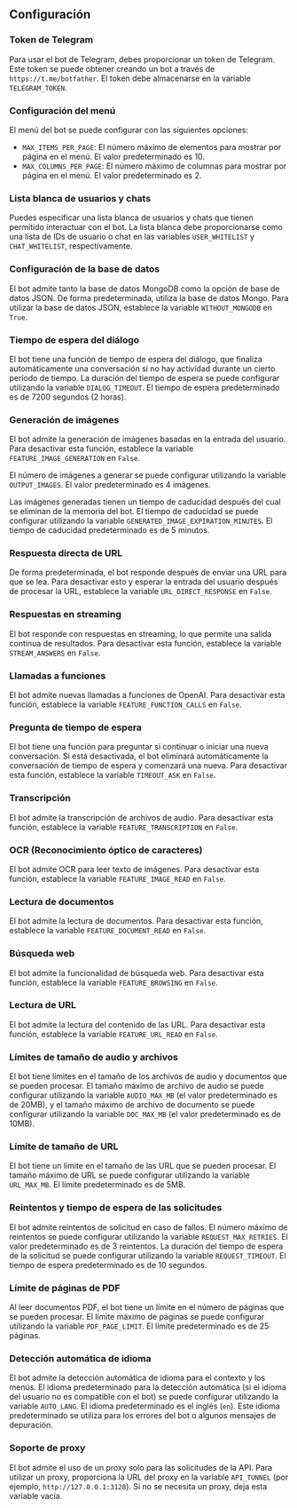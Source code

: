 ## Configuración

### Token de Telegram

Para usar el bot de Telegram, debes proporcionar un token de Telegram. Este token se puede obtener creando un bot a través de `https://t.me/botfather`. El token debe almacenarse en la variable `TELEGRAM_TOKEN`.

### Configuración del menú

El menú del bot se puede configurar con las siguientes opciones:

- `MAX_ITEMS_PER_PAGE`: El número máximo de elementos para mostrar por página en el menú. El valor predeterminado es 10.
- `MAX_COLUMNS_PER_PAGE`: El número máximo de columnas para mostrar por página en el menú. El valor predeterminado es 2.

### Lista blanca de usuarios y chats

Puedes especificar una lista blanca de usuarios y chats que tienen permitido interactuar con el bot. La lista blanca debe proporcionarse como una lista de IDs de usuario o chat en las variables `USER_WHITELIST` y `CHAT_WHITELIST`, respectivamente.

### Configuración de la base de datos

El bot admite tanto la base de datos MongoDB como la opción de base de datos JSON. De forma predeterminada, utiliza la base de datos Mongo. Para utilizar la base de datos JSON, establece la variable `WITHOUT_MONGODB` en `True`.

### Tiempo de espera del diálogo

El bot tiene una función de tiempo de espera del diálogo, que finaliza automáticamente una conversación si no hay actividad durante un cierto período de tiempo. La duración del tiempo de espera se puede configurar utilizando la variable `DIALOG_TIMEOUT`. El tiempo de espera predeterminado es de 7200 segundos (2 horas).

### Generación de imágenes

El bot admite la generación de imágenes basadas en la entrada del usuario. Para desactivar esta función, establece la variable `FEATURE_IMAGE_GENERATION` en `False`.

El número de imágenes a generar se puede configurar utilizando la variable `OUTPUT_IMAGES`. El valor predeterminado es 4 imágenes.

Las imágenes generadas tienen un tiempo de caducidad después del cual se eliminan de la memoria del bot. El tiempo de caducidad se puede configurar utilizando la variable `GENERATED_IMAGE_EXPIRATION_MINUTES`. El tiempo de caducidad predeterminado es de 5 minutos.

### Respuesta directa de URL

De forma predeterminada, el bot responde después de enviar una URL para que se lea. Para desactivar esto y esperar la entrada del usuario después de procesar la URL, establece la variable `URL_DIRECT_RESPONSE` en `False`.

### Respuestas en streaming

El bot responde con respuestas en streaming, lo que permite una salida continua de resultados. Para desactivar esta función, establece la variable `STREAM_ANSWERS` en `False`.

### Llamadas a funciones

El bot admite nuevas llamadas a funciones de OpenAI. Para desactivar esta función, establece la variable `FEATURE_FUNCTION_CALLS` en `False`.

### Pregunta de tiempo de espera

El bot tiene una función para preguntar si continuar o iniciar una nueva conversación. Si está desactivada, el bot eliminará automáticamente la conversación de tiempo de espera y comenzará una nueva. Para desactivar esta función, establece la variable `TIMEOUT_ASK` en `False`.

### Transcripción

El bot admite la transcripción de archivos de audio. Para desactivar esta función, establece la variable `FEATURE_TRANSCRIPTION` en `False`.

### OCR (Reconocimiento óptico de caracteres)

El bot admite OCR para leer texto de imágenes. Para desactivar esta función, establece la variable `FEATURE_IMAGE_READ` en `False`.

### Lectura de documentos

El bot admite la lectura de documentos. Para desactivar esta función, establece la variable `FEATURE_DOCUMENT_READ` en `False`.

### Búsqueda web

El bot admite la funcionalidad de búsqueda web. Para desactivar esta función, establece la variable `FEATURE_BROWSING` en `False`.

### Lectura de URL

El bot admite la lectura del contenido de las URL. Para desactivar esta función, establece la variable `FEATURE_URL_READ` en `False`.

### Límites de tamaño de audio y archivos

El bot tiene límites en el tamaño de los archivos de audio y documentos que se pueden procesar. El tamaño máximo de archivo de audio se puede configurar utilizando la variable `AUDIO_MAX_MB` (el valor predeterminado es de 20MB), y el tamaño máximo de archivo de documento se puede configurar utilizando la variable `DOC_MAX_MB` (el valor predeterminado es de 10MB).

### Límite de tamaño de URL

El bot tiene un límite en el tamaño de las URL que se pueden procesar. El tamaño máximo de URL se puede configurar utilizando la variable `URL_MAX_MB`. El límite predeterminado es de 5MB.

### Reintentos y tiempo de espera de las solicitudes

El bot admite reintentos de solicitud en caso de fallos. El número máximo de reintentos se puede configurar utilizando la variable `REQUEST_MAX_RETRIES`. El valor predeterminado es de 3 reintentos. La duración del tiempo de espera de la solicitud se puede configurar utilizando la variable `REQUEST_TIMEOUT`. El tiempo de espera predeterminado es de 10 segundos.

### Límite de páginas de PDF

Al leer documentos PDF, el bot tiene un límite en el número de páginas que se pueden procesar. El límite máximo de páginas se puede configurar utilizando la variable `PDF_PAGE_LIMIT`. El límite predeterminado es de 25 páginas.

### Detección automática de idioma

El bot admite la detección automática de idioma para el contexto y los menús. El idioma predeterminado para la detección automática (si el idioma del usuario no es compatible con el bot) se puede configurar utilizando la variable `AUTO_LANG`. El idioma predeterminado es el inglés (`en`). Este idioma predeterminado se utiliza para los errores del bot o algunos mensajes de depuración.

### Soporte de proxy

El bot admite el uso de un proxy solo para las solicitudes de la API. Para utilizar un proxy, proporciona la URL del proxy en la variable `API_TUNNEL` (por ejemplo, `http://127.0.0.1:3128`). Si no se necesita un proxy, deja esta variable vacía.